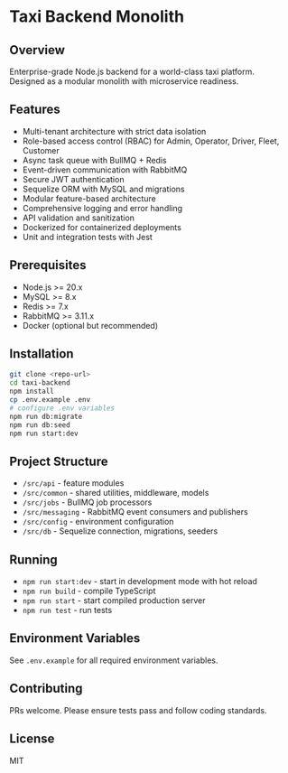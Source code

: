 # Taxi Backend Monolith

## Overview

Enterprise-grade Node.js backend for a world-class taxi platform.  
Designed as a modular monolith with microservice readiness.

## Features

- Multi-tenant architecture with strict data isolation  
- Role-based access control (RBAC) for Admin, Operator, Driver, Fleet, Customer  
- Async task queue with BullMQ + Redis  
- Event-driven communication with RabbitMQ  
- Secure JWT authentication  
- Sequelize ORM with MySQL and migrations  
- Modular feature-based architecture  
- Comprehensive logging and error handling  
- API validation and sanitization  
- Dockerized for containerized deployments  
- Unit and integration tests with Jest  

## Prerequisites

- Node.js >= 20.x  
- MySQL >= 8.x  
- Redis >= 7.x  
- RabbitMQ >= 3.11.x  
- Docker (optional but recommended)  

## Installation

```bash
git clone <repo-url>
cd taxi-backend
npm install
cp .env.example .env
# configure .env variables
npm run db:migrate
npm run db:seed
npm run start:dev
```

## Project Structure

- `/src/api` - feature modules  
- `/src/common` - shared utilities, middleware, models  
- `/src/jobs` - BullMQ job processors  
- `/src/messaging` - RabbitMQ event consumers and publishers  
- `/src/config` - environment configuration  
- `/src/db` - Sequelize connection, migrations, seeders  

## Running

- `npm run start:dev` - start in development mode with hot reload  
- `npm run build` - compile TypeScript  
- `npm run start` - start compiled production server  
- `npm run test` - run tests  

## Environment Variables

See `.env.example` for all required environment variables.

## Contributing

PRs welcome. Please ensure tests pass and follow coding standards.

## License

MIT
